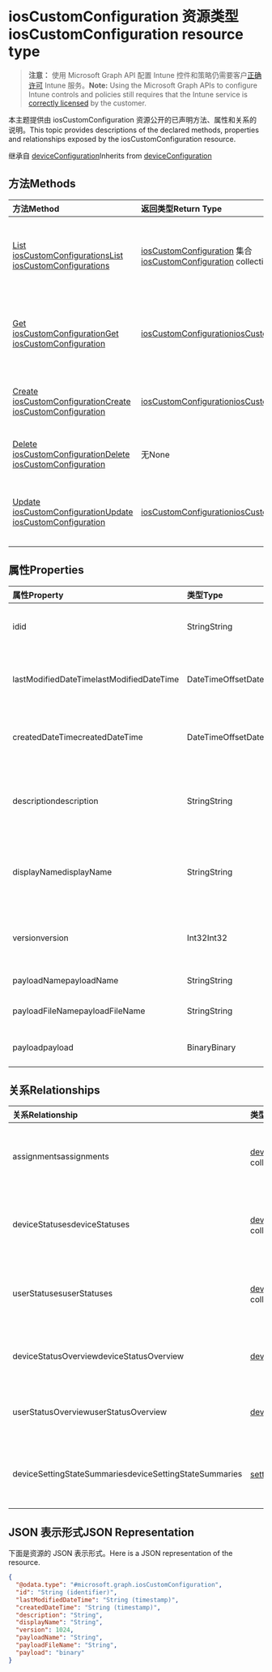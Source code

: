 # <a name="ioscustomconfiguration-resource-type"></a><span data-ttu-id="1db3a-101">iosCustomConfiguration 资源类型</span><span class="sxs-lookup"><span data-stu-id="1db3a-101">iosCustomConfiguration resource type</span></span>

> <span data-ttu-id="1db3a-102">**注意：** 使用 Microsoft Graph API 配置 Intune 控件和策略仍需要客户[正确许可](https://go.microsoft.com/fwlink/?linkid=839381) Intune 服务。</span><span class="sxs-lookup"><span data-stu-id="1db3a-102">**Note:** Using the Microsoft Graph APIs to configure Intune controls and policies still requires that the Intune service is [correctly licensed](https://go.microsoft.com/fwlink/?linkid=839381) by the customer.</span></span>

<span data-ttu-id="1db3a-103">本主题提供由 iosCustomConfiguration 资源公开的已声明方法、属性和关系的说明。</span><span class="sxs-lookup"><span data-stu-id="1db3a-103">This topic provides descriptions of the declared methods, properties and relationships exposed by the iosCustomConfiguration resource.</span></span>

<span data-ttu-id="1db3a-104">继承自 [deviceConfiguration](../resources/intune_deviceconfig_deviceconfiguration.md)</span><span class="sxs-lookup"><span data-stu-id="1db3a-104">Inherits from [deviceConfiguration](../resources/intune_deviceconfig_deviceconfiguration.md)</span></span>

## <a name="methods"></a><span data-ttu-id="1db3a-105">方法</span><span class="sxs-lookup"><span data-stu-id="1db3a-105">Methods</span></span>
|<span data-ttu-id="1db3a-106">方法</span><span class="sxs-lookup"><span data-stu-id="1db3a-106">Method</span></span>|<span data-ttu-id="1db3a-107">返回类型</span><span class="sxs-lookup"><span data-stu-id="1db3a-107">Return Type</span></span>|<span data-ttu-id="1db3a-108">说明</span><span class="sxs-lookup"><span data-stu-id="1db3a-108">Description</span></span>|
|:---|:---|:---|
|[<span data-ttu-id="1db3a-109">List iosCustomConfigurations</span><span class="sxs-lookup"><span data-stu-id="1db3a-109">List iosCustomConfigurations</span></span>](../api/intune_deviceconfig_ioscustomconfiguration_list.md)|<span data-ttu-id="1db3a-110">[iosCustomConfiguration](../resources/intune_deviceconfig_ioscustomconfiguration.md) 集合</span><span class="sxs-lookup"><span data-stu-id="1db3a-110">[iosCustomConfiguration](../resources/intune_deviceconfig_ioscustomconfiguration.md) collection</span></span>|<span data-ttu-id="1db3a-111">列出 [iosCustomConfiguration](../resources/intune_deviceconfig_ioscustomconfiguration.md) 对象的属性和关系。</span><span class="sxs-lookup"><span data-stu-id="1db3a-111">List properties and relationships of the [iosCustomConfiguration](../resources/intune_deviceconfig_ioscustomconfiguration.md) objects.</span></span>|
|[<span data-ttu-id="1db3a-112">Get iosCustomConfiguration</span><span class="sxs-lookup"><span data-stu-id="1db3a-112">Get iosCustomConfiguration</span></span>](../api/intune_deviceconfig_ioscustomconfiguration_get.md)|[<span data-ttu-id="1db3a-113">iosCustomConfiguration</span><span class="sxs-lookup"><span data-stu-id="1db3a-113">iosCustomConfiguration</span></span>](../resources/intune_deviceconfig_ioscustomconfiguration.md)|<span data-ttu-id="1db3a-114">读取 [iosCustomConfiguration](../resources/intune_deviceconfig_ioscustomconfiguration.md) 对象的属性和关系。</span><span class="sxs-lookup"><span data-stu-id="1db3a-114">Read properties and relationships of the [iosCustomConfiguration](../resources/intune_deviceconfig_ioscustomconfiguration.md) object.</span></span>|
|[<span data-ttu-id="1db3a-115">Create iosCustomConfiguration</span><span class="sxs-lookup"><span data-stu-id="1db3a-115">Create iosCustomConfiguration</span></span>](../api/intune_deviceconfig_ioscustomconfiguration_create.md)|[<span data-ttu-id="1db3a-116">iosCustomConfiguration</span><span class="sxs-lookup"><span data-stu-id="1db3a-116">iosCustomConfiguration</span></span>](../resources/intune_deviceconfig_ioscustomconfiguration.md)|<span data-ttu-id="1db3a-117">创建新的 [iosCustomConfiguration](../resources/intune_deviceconfig_ioscustomconfiguration.md) 对象。</span><span class="sxs-lookup"><span data-stu-id="1db3a-117">Create a new [iosCustomConfiguration](../resources/intune_deviceconfig_ioscustomconfiguration.md) object.</span></span>|
|[<span data-ttu-id="1db3a-118">Delete iosCustomConfiguration</span><span class="sxs-lookup"><span data-stu-id="1db3a-118">Delete iosCustomConfiguration</span></span>](../api/intune_deviceconfig_ioscustomconfiguration_delete.md)|<span data-ttu-id="1db3a-119">无</span><span class="sxs-lookup"><span data-stu-id="1db3a-119">None</span></span>|<span data-ttu-id="1db3a-120">删除 [iosCustomConfiguration](../resources/intune_deviceconfig_ioscustomconfiguration.md)。</span><span class="sxs-lookup"><span data-stu-id="1db3a-120">Deletes a [iosCustomConfiguration](../resources/intune_deviceconfig_ioscustomconfiguration.md).</span></span>|
|[<span data-ttu-id="1db3a-121">Update iosCustomConfiguration</span><span class="sxs-lookup"><span data-stu-id="1db3a-121">Update iosCustomConfiguration</span></span>](../api/intune_deviceconfig_ioscustomconfiguration_update.md)|[<span data-ttu-id="1db3a-122">iosCustomConfiguration</span><span class="sxs-lookup"><span data-stu-id="1db3a-122">iosCustomConfiguration</span></span>](../resources/intune_deviceconfig_ioscustomconfiguration.md)|<span data-ttu-id="1db3a-123">更新 [iosCustomConfiguration](../resources/intune_deviceconfig_ioscustomconfiguration.md) 对象的属性。</span><span class="sxs-lookup"><span data-stu-id="1db3a-123">Update the properties of a [iosCustomConfiguration](../resources/intune_deviceconfig_ioscustomconfiguration.md) object.</span></span>|

## <a name="properties"></a><span data-ttu-id="1db3a-124">属性</span><span class="sxs-lookup"><span data-stu-id="1db3a-124">Properties</span></span>
|<span data-ttu-id="1db3a-125">属性</span><span class="sxs-lookup"><span data-stu-id="1db3a-125">Property</span></span>|<span data-ttu-id="1db3a-126">类型</span><span class="sxs-lookup"><span data-stu-id="1db3a-126">Type</span></span>|<span data-ttu-id="1db3a-127">说明</span><span class="sxs-lookup"><span data-stu-id="1db3a-127">Description</span></span>|
|:---|:---|:---|
|<span data-ttu-id="1db3a-128">id</span><span class="sxs-lookup"><span data-stu-id="1db3a-128">id</span></span>|<span data-ttu-id="1db3a-129">String</span><span class="sxs-lookup"><span data-stu-id="1db3a-129">String</span></span>|<span data-ttu-id="1db3a-130">实体的键。</span><span class="sxs-lookup"><span data-stu-id="1db3a-130">Key of the entity.</span></span> <span data-ttu-id="1db3a-131">继承自 [deviceConfiguration](../resources/intune_deviceconfig_deviceconfiguration.md)</span><span class="sxs-lookup"><span data-stu-id="1db3a-131">Inherited from [deviceConfiguration](../resources/intune_deviceconfig_deviceconfiguration.md)</span></span>|
|<span data-ttu-id="1db3a-132">lastModifiedDateTime</span><span class="sxs-lookup"><span data-stu-id="1db3a-132">lastModifiedDateTime</span></span>|<span data-ttu-id="1db3a-133">DateTimeOffset</span><span class="sxs-lookup"><span data-stu-id="1db3a-133">DateTimeOffset</span></span>|<span data-ttu-id="1db3a-134">上次修改对象的日期/时间。</span><span class="sxs-lookup"><span data-stu-id="1db3a-134">DateTime the object was last modified.</span></span> <span data-ttu-id="1db3a-135">继承自 [deviceConfiguration](../resources/intune_deviceconfig_deviceconfiguration.md)</span><span class="sxs-lookup"><span data-stu-id="1db3a-135">Inherited from [deviceConfiguration](../resources/intune_deviceconfig_deviceconfiguration.md)</span></span>|
|<span data-ttu-id="1db3a-136">createdDateTime</span><span class="sxs-lookup"><span data-stu-id="1db3a-136">createdDateTime</span></span>|<span data-ttu-id="1db3a-137">DateTimeOffset</span><span class="sxs-lookup"><span data-stu-id="1db3a-137">DateTimeOffset</span></span>|<span data-ttu-id="1db3a-138">创建对象的日期/时间。</span><span class="sxs-lookup"><span data-stu-id="1db3a-138">DateTime the object was created.</span></span> <span data-ttu-id="1db3a-139">继承自 [deviceConfiguration](../resources/intune_deviceconfig_deviceconfiguration.md)</span><span class="sxs-lookup"><span data-stu-id="1db3a-139">Inherited from [deviceConfiguration](../resources/intune_deviceconfig_deviceconfiguration.md)</span></span>|
|<span data-ttu-id="1db3a-140">description</span><span class="sxs-lookup"><span data-stu-id="1db3a-140">description</span></span>|<span data-ttu-id="1db3a-141">String</span><span class="sxs-lookup"><span data-stu-id="1db3a-141">String</span></span>|<span data-ttu-id="1db3a-142">管理员提供的设备配置的说明。</span><span class="sxs-lookup"><span data-stu-id="1db3a-142">Admin provided description of the Device Configuration.</span></span> <span data-ttu-id="1db3a-143">继承自 [deviceConfiguration](../resources/intune_deviceconfig_deviceconfiguration.md)</span><span class="sxs-lookup"><span data-stu-id="1db3a-143">Inherited from [deviceConfiguration](../resources/intune_deviceconfig_deviceconfiguration.md)</span></span>|
|<span data-ttu-id="1db3a-144">displayName</span><span class="sxs-lookup"><span data-stu-id="1db3a-144">displayName</span></span>|<span data-ttu-id="1db3a-145">String</span><span class="sxs-lookup"><span data-stu-id="1db3a-145">String</span></span>|<span data-ttu-id="1db3a-146">管理员提供的设备配置的名称。</span><span class="sxs-lookup"><span data-stu-id="1db3a-146">Admin provided name of the device configuration.</span></span> <span data-ttu-id="1db3a-147">继承自 [deviceConfiguration](../resources/intune_deviceconfig_deviceconfiguration.md)</span><span class="sxs-lookup"><span data-stu-id="1db3a-147">Inherited from [deviceConfiguration](../resources/intune_deviceconfig_deviceconfiguration.md)</span></span>|
|<span data-ttu-id="1db3a-148">version</span><span class="sxs-lookup"><span data-stu-id="1db3a-148">version</span></span>|<span data-ttu-id="1db3a-149">Int32</span><span class="sxs-lookup"><span data-stu-id="1db3a-149">Int32</span></span>|<span data-ttu-id="1db3a-150">设备配置的版本。</span><span class="sxs-lookup"><span data-stu-id="1db3a-150">Version of the device configuration.</span></span> <span data-ttu-id="1db3a-151">继承自 [deviceConfiguration](../resources/intune_deviceconfig_deviceconfiguration.md)</span><span class="sxs-lookup"><span data-stu-id="1db3a-151">Inherited from [deviceConfiguration](../resources/intune_deviceconfig_deviceconfiguration.md)</span></span>|
|<span data-ttu-id="1db3a-152">payloadName</span><span class="sxs-lookup"><span data-stu-id="1db3a-152">payloadName</span></span>|<span data-ttu-id="1db3a-153">String</span><span class="sxs-lookup"><span data-stu-id="1db3a-153">String</span></span>|<span data-ttu-id="1db3a-154">向用户显示的名称。</span><span class="sxs-lookup"><span data-stu-id="1db3a-154">Name that is displayed to the user.</span></span>|
|<span data-ttu-id="1db3a-155">payloadFileName</span><span class="sxs-lookup"><span data-stu-id="1db3a-155">payloadFileName</span></span>|<span data-ttu-id="1db3a-156">String</span><span class="sxs-lookup"><span data-stu-id="1db3a-156">String</span></span>|<span data-ttu-id="1db3a-157">有效负载文件名 (\*.mobileconfig</span><span class="sxs-lookup"><span data-stu-id="1db3a-157">Payload file name (\*.mobileconfig</span></span> | <span data-ttu-id="1db3a-158">\*.xml)。</span><span class="sxs-lookup"><span data-stu-id="1db3a-158">\*.xml).</span></span>|
|<span data-ttu-id="1db3a-159">payload</span><span class="sxs-lookup"><span data-stu-id="1db3a-159">payload</span></span>|<span data-ttu-id="1db3a-160">Binary</span><span class="sxs-lookup"><span data-stu-id="1db3a-160">Binary</span></span>|<span data-ttu-id="1db3a-161">有效负载。</span><span class="sxs-lookup"><span data-stu-id="1db3a-161">Payload.</span></span> <span data-ttu-id="1db3a-162">（UTF8 编码的字节数组）</span><span class="sxs-lookup"><span data-stu-id="1db3a-162">(UTF8 encoded byte array)</span></span>|

## <a name="relationships"></a><span data-ttu-id="1db3a-163">关系</span><span class="sxs-lookup"><span data-stu-id="1db3a-163">Relationships</span></span>
|<span data-ttu-id="1db3a-164">关系</span><span class="sxs-lookup"><span data-stu-id="1db3a-164">Relationship</span></span>|<span data-ttu-id="1db3a-165">类型</span><span class="sxs-lookup"><span data-stu-id="1db3a-165">Type</span></span>|<span data-ttu-id="1db3a-166">说明</span><span class="sxs-lookup"><span data-stu-id="1db3a-166">Description</span></span>|
|:---|:---|:---|
|<span data-ttu-id="1db3a-167">assignments</span><span class="sxs-lookup"><span data-stu-id="1db3a-167">assignments</span></span>|<span data-ttu-id="1db3a-168">[deviceConfigurationAssignment](../resources/intune_deviceconfig_deviceconfigurationassignment.md) 集合</span><span class="sxs-lookup"><span data-stu-id="1db3a-168">[deviceConfigurationAssignment](../resources/intune_deviceconfig_deviceconfigurationassignment.md) collection</span></span>|<span data-ttu-id="1db3a-169">设备配置文件的分配列表。</span><span class="sxs-lookup"><span data-stu-id="1db3a-169">The list of assignments for the device configuration profile.</span></span> <span data-ttu-id="1db3a-170">继承自 [deviceConfiguration](../resources/intune_deviceconfig_deviceconfiguration.md)</span><span class="sxs-lookup"><span data-stu-id="1db3a-170">Inherited from [deviceConfiguration](../resources/intune_deviceconfig_deviceconfiguration.md)</span></span>|
|<span data-ttu-id="1db3a-171">deviceStatuses</span><span class="sxs-lookup"><span data-stu-id="1db3a-171">deviceStatuses</span></span>|<span data-ttu-id="1db3a-172">[deviceConfigurationDeviceStatus](../resources/intune_deviceconfig_deviceconfigurationdevicestatus.md) 集合</span><span class="sxs-lookup"><span data-stu-id="1db3a-172">[deviceConfigurationDeviceStatus](../resources/intune_deviceconfig_deviceconfigurationdevicestatus.md) collection</span></span>|<span data-ttu-id="1db3a-173">按设备的设备配置安装状态。</span><span class="sxs-lookup"><span data-stu-id="1db3a-173">Device configuration installation status by device.</span></span> <span data-ttu-id="1db3a-174">继承自 [deviceConfiguration](../resources/intune_deviceconfig_deviceconfiguration.md)</span><span class="sxs-lookup"><span data-stu-id="1db3a-174">Inherited from [deviceConfiguration](../resources/intune_deviceconfig_deviceconfiguration.md)</span></span>|
|<span data-ttu-id="1db3a-175">userStatuses</span><span class="sxs-lookup"><span data-stu-id="1db3a-175">userStatuses</span></span>|<span data-ttu-id="1db3a-176">[deviceConfigurationUserStatus](../resources/intune_deviceconfig_deviceconfigurationuserstatus.md) 集合</span><span class="sxs-lookup"><span data-stu-id="1db3a-176">[deviceConfigurationUserStatus](../resources/intune_deviceconfig_deviceconfigurationuserstatus.md) collection</span></span>|<span data-ttu-id="1db3a-177">用户的设备配置安装状态。</span><span class="sxs-lookup"><span data-stu-id="1db3a-177">Device configuration installation status by user.</span></span> <span data-ttu-id="1db3a-178">继承自 [deviceConfiguration](../resources/intune_deviceconfig_deviceconfiguration.md)</span><span class="sxs-lookup"><span data-stu-id="1db3a-178">Inherited from [deviceConfiguration](../resources/intune_deviceconfig_deviceconfiguration.md)</span></span>|
|<span data-ttu-id="1db3a-179">deviceStatusOverview</span><span class="sxs-lookup"><span data-stu-id="1db3a-179">deviceStatusOverview</span></span>|[<span data-ttu-id="1db3a-180">deviceConfigurationDeviceOverview</span><span class="sxs-lookup"><span data-stu-id="1db3a-180">deviceConfigurationDeviceOverview</span></span>](../resources/intune_deviceconfig_deviceconfigurationdeviceoverview.md)|<span data-ttu-id="1db3a-181">设备配置设备状态概述 继承自 [deviceConfiguration](../resources/intune_deviceconfig_deviceconfiguration.md)</span><span class="sxs-lookup"><span data-stu-id="1db3a-181">Device Configuration devices status overview Inherited from [deviceConfiguration](../resources/intune_deviceconfig_deviceconfiguration.md)</span></span>|
|<span data-ttu-id="1db3a-182">userStatusOverview</span><span class="sxs-lookup"><span data-stu-id="1db3a-182">userStatusOverview</span></span>|[<span data-ttu-id="1db3a-183">deviceConfigurationUserOverview</span><span class="sxs-lookup"><span data-stu-id="1db3a-183">deviceConfigurationUserOverview</span></span>](../resources/intune_deviceconfig_deviceconfigurationuseroverview.md)|<span data-ttu-id="1db3a-184">设备配置用户状态概述 继承自 [deviceConfiguration](../resources/intune_deviceconfig_deviceconfiguration.md)</span><span class="sxs-lookup"><span data-stu-id="1db3a-184">Device Configuration users status overview Inherited from [deviceConfiguration](../resources/intune_deviceconfig_deviceconfiguration.md)</span></span>|
|<span data-ttu-id="1db3a-185">deviceSettingStateSummaries</span><span class="sxs-lookup"><span data-stu-id="1db3a-185">deviceSettingStateSummaries</span></span>|<span data-ttu-id="1db3a-186">[settingStateDeviceSummary](../resources/intune_deviceconfig_settingstatedevicesummary.md) 集合</span><span class="sxs-lookup"><span data-stu-id="1db3a-186">[settingStateDeviceSummary](../resources/intune_deviceconfig_settingstatedevicesummary.md) collection</span></span>|<span data-ttu-id="1db3a-187">设备配置设置状态设备摘要 继承自 [deviceConfiguration](../resources/intune_deviceconfig_deviceconfiguration.md)</span><span class="sxs-lookup"><span data-stu-id="1db3a-187">Device Configuration Setting State Device Summary Inherited from [deviceConfiguration](../resources/intune_deviceconfig_deviceconfiguration.md)</span></span>|

## <a name="json-representation"></a><span data-ttu-id="1db3a-188">JSON 表示形式</span><span class="sxs-lookup"><span data-stu-id="1db3a-188">JSON Representation</span></span>
<span data-ttu-id="1db3a-189">下面是资源的 JSON 表示形式。</span><span class="sxs-lookup"><span data-stu-id="1db3a-189">Here is a JSON representation of the resource.</span></span>
<!-- {
  "blockType": "resource",
  "keyProperty": "id",
  "@odata.type": "microsoft.graph.iosCustomConfiguration"
}
-->
``` json
{
  "@odata.type": "#microsoft.graph.iosCustomConfiguration",
  "id": "String (identifier)",
  "lastModifiedDateTime": "String (timestamp)",
  "createdDateTime": "String (timestamp)",
  "description": "String",
  "displayName": "String",
  "version": 1024,
  "payloadName": "String",
  "payloadFileName": "String",
  "payload": "binary"
}
```




